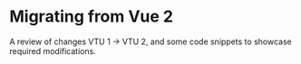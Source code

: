 # Migrating from Vue 2

A review of changes VTU 1 -> VTU 2, and some code snippets to showcase required modifications.
